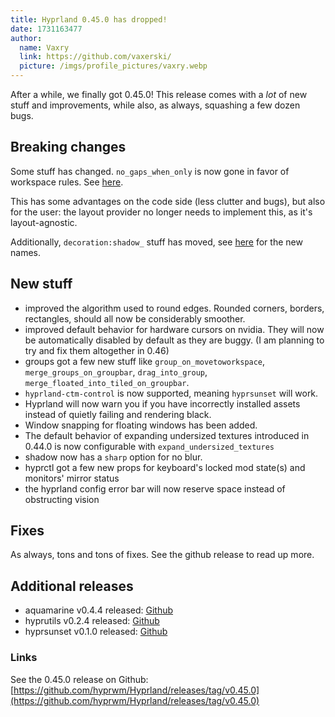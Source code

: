 ```yaml
---
title: Hyprland 0.45.0 has dropped!
date: 1731163477
author:
  name: Vaxry
  link: https://github.com/vaxerski/
  picture: /imgs/profile_pictures/vaxry.webp
---
```


After a while, we finally got 0.45.0! This release comes with a _lot_ of new stuff and improvements, while also, as always,
squashing a few dozen bugs.

## Breaking changes

Some stuff has changed. `no_gaps_when_only` is now gone in favor of workspace rules. See [here](https://wiki.hyprland.org/Configuring/Workspace-Rules/#smart-gaps).

This has some advantages on the code side (less clutter and bugs), but also for the user: the layout provider no longer needs to implement this, as it's layout-agnostic.

Additionally, `decoration:shadow_` stuff has moved, see [here](https://wiki.hyprland.org/Configuring/Variables/#shadow) for the new names.

## New stuff

 - improved the algorithm used to round edges. Rounded corners, borders, rectangles, should all now be considerably smoother.
 - improved default behavior for hardware cursors on nvidia. They will now be automatically disabled by default as they are buggy. (I am planning to try and fix them altogether in 0.46)
 - groups got a few new stuff like `group_on_movetoworkspace`, `merge_groups_on_groupbar`, `drag_into_group`, `merge_floated_into_tiled_on_groupbar`.
 - `hyprland-ctm-control` is now supported, meaning `hyprsunset` will work.
 - Hyprland will now warn you if you have incorrectly installed assets instead of quietly failing and rendering black.
 - Window snapping for floating windows has been added.
 - The default behavior of expanding undersized textures introduced in 0.44.0 is now configurable with `expand_undersized_textures`
 - shadow now has a `sharp` option for no blur.
 - hyprctl got a few new props for keyboard's locked mod state(s) and monitors' mirror status
 - the hyprland config error bar will now reserve space instead of obstructing vision

## Fixes

As always, tons and tons of fixes. See the github release to read up more.

## Additional releases

 - aquamarine v0.4.4 released: [Github](https://github.com/hyprwm/aquamarine/releases/tag/v0.4.4)
 - hyprutils v0.2.4 released: [Github](https://github.com/hyprwm/hyprutils/releases/tag/v0.2.4)
 - hyprsunset v0.1.0 released: [Github](https://github.com/hyprwm/hyprsunset/releases/tag/v0.1.0)

### Links

See the 0.45.0 release on Github: [https://github.com/hyprwm/Hyprland/releases/tag/v0.45.0](https://github.com/hyprwm/Hyprland/releases/tag/v0.45.0)

